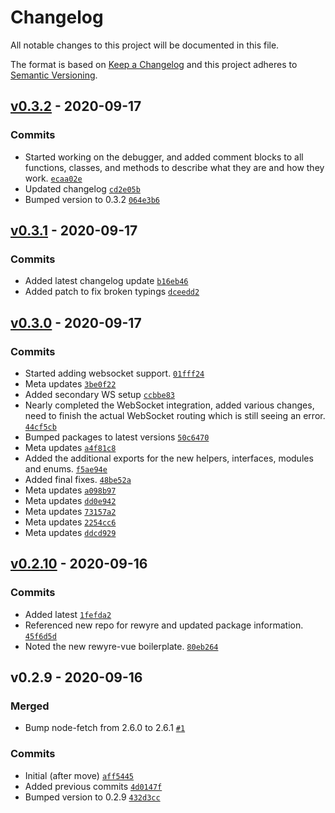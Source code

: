 # Changelog

All notable changes to this project will be documented in this file.

The format is based on [Keep a Changelog](https://keepachangelog.com/en/1.0.0/)
and this project adheres to [Semantic Versioning](https://semver.org/spec/v2.0.0.html).

## [v0.3.2](https://github.com/dannysmc95/rewyre/compare/v0.3.1...v0.3.2) - 2020-09-17

### Commits

- Started working on the debugger, and added comment blocks to all functions, classes, and methods to describe what they are and how they work. [`ecaa02e`](https://github.com/dannysmc95/rewyre/commit/ecaa02e0758dd1fac6d0f8c5fb735c75c48bc9f4)
- Updated changelog [`cd2e05b`](https://github.com/dannysmc95/rewyre/commit/cd2e05ba258767edca822fbf9e0ee009c17a6fe1)
- Bumped version to 0.3.2 [`064e3b6`](https://github.com/dannysmc95/rewyre/commit/064e3b61cb395fa98f6ec6bf81fc4207c455617c)

## [v0.3.1](https://github.com/dannysmc95/rewyre/compare/v0.3.0...v0.3.1) - 2020-09-17

### Commits

- Added latest changelog update [`b16eb46`](https://github.com/dannysmc95/rewyre/commit/b16eb462d307114cdd6f2f6067e322c6283b14de)
- Added patch to fix broken typings [`dceedd2`](https://github.com/dannysmc95/rewyre/commit/dceedd21ef2567ac6af9c8491d819c51bad83700)

## [v0.3.0](https://github.com/dannysmc95/rewyre/compare/v0.2.10...v0.3.0) - 2020-09-17

### Commits

- Started adding websocket support. [`01fff24`](https://github.com/dannysmc95/rewyre/commit/01fff2499d0765df3374de56de8610ba649a9bb6)
- Meta updates [`3be0f22`](https://github.com/dannysmc95/rewyre/commit/3be0f22dedbdfd8b0cadcb13fede78619f6f3f6e)
- Added secondary WS setup [`ccbbe83`](https://github.com/dannysmc95/rewyre/commit/ccbbe835ca137bb910f7c275f8360b9c94b6a42c)
- Nearly completed the WebSocket integration, added various changes, need to finish the actual WebSocket routing which is still seeing an error. [`44cf5cb`](https://github.com/dannysmc95/rewyre/commit/44cf5cb77de256d600a4233e2b27f4d92f727615)
- Bumped packages to latest versions [`50c6470`](https://github.com/dannysmc95/rewyre/commit/50c647020fc6b2743231e57af32e2e2ba8d9f406)
- Meta updates [`a4f81c8`](https://github.com/dannysmc95/rewyre/commit/a4f81c86b18cbbfc49730732a41e2cde55ad1a18)
- Added the additional exports for the new helpers, interfaces, modules and enums. [`f5ae94e`](https://github.com/dannysmc95/rewyre/commit/f5ae94e969a35cd5533c8c0812234f9714be55d1)
- Added final fixes. [`48be52a`](https://github.com/dannysmc95/rewyre/commit/48be52a10a0a7572731653522f534fc70d0a5272)
- Meta updates [`a098b97`](https://github.com/dannysmc95/rewyre/commit/a098b97aaf032314c91ced253d682414d35f7d8e)
- Meta updates [`dd0e942`](https://github.com/dannysmc95/rewyre/commit/dd0e94215bee831adb0650a812544a8551286122)
- Meta updates [`73157a2`](https://github.com/dannysmc95/rewyre/commit/73157a22e50c8cbc0c6076f748447cb785187c19)
- Meta updates [`2254cc6`](https://github.com/dannysmc95/rewyre/commit/2254cc6b166671d2bb9345d2e457b7cd727ee4c3)
- Meta updates [`ddcd929`](https://github.com/dannysmc95/rewyre/commit/ddcd9296223260a451a903721333bd9a40ded091)

## [v0.2.10](https://github.com/dannysmc95/rewyre/compare/v0.2.9...v0.2.10) - 2020-09-16

### Commits

- Added latest [`1fefda2`](https://github.com/dannysmc95/rewyre/commit/1fefda25c581c46b059544ec38874eb2aa788a05)
- Referenced new repo for rewyre and updated package information. [`45f6d5d`](https://github.com/dannysmc95/rewyre/commit/45f6d5daa2109ae4d433e938f85a0b231dec285c)
- Noted the new rewyre-vue boilerplate. [`80eb264`](https://github.com/dannysmc95/rewyre/commit/80eb264c4062c3febe5c6034e163fc4c3e372c49)

## v0.2.9 - 2020-09-16

### Merged

- Bump node-fetch from 2.6.0 to 2.6.1 [`#1`](https://github.com/dannysmc95/rewyre/pull/1)

### Commits

- Initial (after move) [`aff5445`](https://github.com/dannysmc95/rewyre/commit/aff5445c463b89f98edd65ce1392f4b24843ac57)
- Added previous commits [`4d0147f`](https://github.com/dannysmc95/rewyre/commit/4d0147fce845307e9a9eb5e8c7060e5fe902d96d)
- Bumped version to 0.2.9 [`432d3cc`](https://github.com/dannysmc95/rewyre/commit/432d3ccb16703487e06697bce5248b388db8c011)
